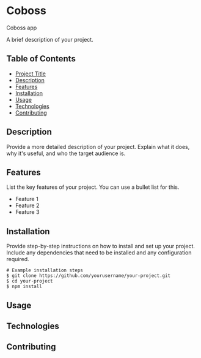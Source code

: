 # Coboss

Coboss app

A brief description of your project.

## Table of Contents

- [Project Title](#project-title)
- [Description](#description)
- [Features](#features)
- [Installation](#installation)
- [Usage](#usage)
- [Technologies](#technologies)
- [Contributing](#contributing)

## Description

Provide a more detailed description of your project. Explain what it does, why it's useful, and who the target audience is.

## Features

List the key features of your project. You can use a bullet list for this.

- Feature 1
- Feature 2
- Feature 3

## Installation

Provide step-by-step instructions on how to install and set up your project. Include any dependencies that need to be installed and any configuration required.

```shell
# Example installation steps
$ git clone https://github.com/yourusername/your-project.git
$ cd your-project
$ npm install
```

## Usage



## Technologies



## Contributing
